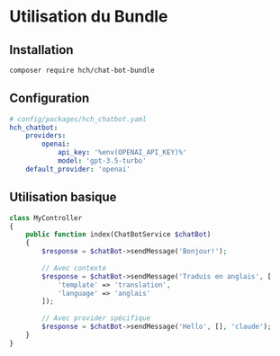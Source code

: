 # Utilisation du Bundle

## Installation

```bash
composer require hch/chat-bot-bundle
```

## Configuration

```yaml
# config/packages/hch_chatbot.yaml
hch_chatbot:
    providers:
        openai:
            api_key: '%env(OPENAI_API_KEY)%'
            model: 'gpt-3.5-turbo'
    default_provider: 'openai'
```

## Utilisation basique

```php
class MyController
{
    public function index(ChatBotService $chatBot)
    {
        $response = $chatBot->sendMessage('Bonjour!');
        
        // Avec contexte
        $response = $chatBot->sendMessage('Traduis en anglais', [
            'template' => 'translation',
            'language' => 'anglais'
        ]);
        
        // Avec provider spécifique
        $response = $chatBot->sendMessage('Hello', [], 'claude');
    }
}
``` 
